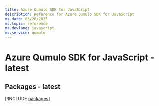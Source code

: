 ```yaml
---
title: Azure Qumulo SDK for JavaScript
description: Reference for Azure Qumulo SDK for JavaScript
ms.date: 03/28/2025
ms.topic: reference
ms.devlang: javascript
ms.service: qumulo
---
```

# Azure Qumulo SDK for JavaScript - latest
## Packages - latest
[!INCLUDE [packages](qumulo-index.md)]